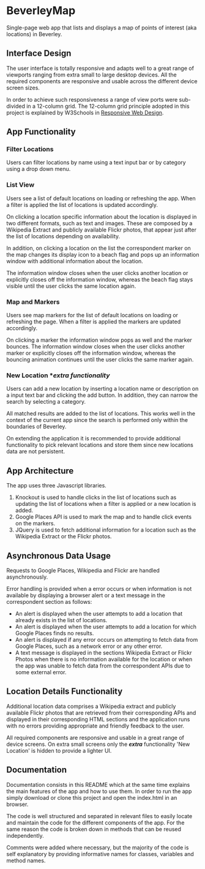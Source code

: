 ﻿# BeverleyMap
Single-page web app that lists and displays a map of points of interest (aka locations) in Beverley.

## Interface Design

The user interface is totally responsive and adapts well to a great range of viewports ranging from extra small to large desktop devices.  All the required components are responsive and usable across the different device screen sizes. 

In order to achieve such responsiveness a range of view ports were sub-divided in a 12-column grid. The 12-column grid principle adopted in this project is explained by W3Schools in [Responsive Web Design](https://www.w3schools.com/css/css_rwd_intro.asp).

## App Functionality

### Filter Locations

Users can filter locations by name using a text input bar or by category using a drop down menu.

### List View

Users see a list of default locations on loading or refreshing the app. When a filter is applied the list of locations is updated accordingly.

On clicking a location specific information about the location is displayed in two different formats, such as text and images. These are composed by a Wikipedia Extract and publicly available Flickr photos, that appear just after the list of locations depending on availability.

In addition, on clicking a location on the list the correspondent marker on the map changes its display icon to a beach flag and pops up an information window with additional information about the location.

The information window closes when the user clicks another location or explicitly closes off the information window, whereas the beach flag stays visible until the user clicks the same location again.

### Map and Markers

Users see map markers for the list of default locations on loading or refreshing the page.  When a filter is applied the markers are updated accordingly.

On clicking a marker the information window pops as well and the marker bounces. The information window closes when the user clicks another marker or explicitly closes off the information window, whereas the bouncing animation continues until the user clicks the same marker again.

### New Location  **extra functionality*

Users can add a new location by inserting a location name or description on a input text bar and clicking the add button. In addition, they can narrow the search by selecting a category.

All matched results are added to the list of locations. This works well in the context of the current app since the search is performed only within the boundaries of Beverley. 

On extending the application it is recommended to provide additional functionality to pick relevant locations and store them since new locations data are not persistent.

## App Architecture

The app uses three Javascript libraries.

 1. Knockout is used to handle clicks in the list of locations such as updating the list of locations when a filter is applied or a  new location is added.
 2. Google Places API is used to mark the map and to handle click events on the markers.
 3. JQuery is used to fetch additional information for a location such as the Wikipedia Extract or the Flickr photos.

## Asynchronous Data Usage

Requests to Google Places, Wikipedia and Flickr are handled asynchronously.

Error handling is provided when a error occurs or when information is not available by displaying a browser alert or a text message in the correspondent section as follows:
 - An alert is displayed when the user attempts to add a location that already exists in the list of locations.
 - An alert is displayed when the user attempts to add a location for which Google Places finds no results.
 - An alert is displayed if any error occurs on attempting to fetch data from Google Places, such as a network error or any other error.
 - A text message is displayed in the sections Wikipedia Extract or Flickr Photos when there is no information available for the location or when the app was unable to fetch data from the correspondent APIs due to some external error.

## Location Details Functionality

Additional location data comprises a Wikipedia extract and publicly available Flickr photos that are retrieved from their corresponding APIs and displayed in their corresponding HTML sections and the application runs with no errors providing appropriate and friendly feedback to the user.

All required components are responsive and usable in a great range of device screens. On extra small screens only the ***extra*** functionality 'New Location' is hidden to provide a lighter UI.

## Documentation

Documentation consists in this README which at the same time explains the main features of the app and how to use them. In order to run the app simply download or clone this project and open the index.html in an browser.

The code is well structured and separated in relevant files to easily locate and maintain the code for the different components of the app. For the same reason the code is broken down in methods that can be reused independently.

Comments were added where necessary, but the majority of the code is self explanatory by providing informative names for classes, variables and method names.
